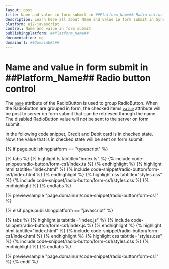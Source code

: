 ```yaml
---
layout: post
title: Name and value in form submit in ##Platform_Name## Radio button control | Syncfusion
description: Learn here all about Name and value in form submit in Syncfusion ##Platform_Name## Radio button control of Syncfusion Essential JS 2 and more.
platform: ej2-javascript
control: Name and value in form submit 
publishingplatform: ##Platform_Name##
documentation: ug
domainurl: ##DomainURL##
---
```


# Name and value in form submit in ##Platform_Name## Radio button control

The [`name`](../../api/radio-button#name) attribute of the RadioButton is used to group RadioButton. When the RadioButton are grouped in form, the checked items [`value`](../../api/radio-button#value) attribute will be post to server on form submit that can be retrieved through the name. The disabled RadioButton value will not be sent to the server on form submit.

In the following code snippet, Credit and Debit card is in checked state.
Now, the value that is in checked state will be sent on form submit.

{% if page.publishingplatform == "typescript" %}

 {% tabs %}
{% highlight ts tabtitle="index.ts" %}
{% include code-snippet/radio-button/form-cs1/index.ts %}
{% endhighlight %}
{% highlight html tabtitle="index.html" %}
{% include code-snippet/radio-button/form-cs1/index.html %}
{% endhighlight %}
{% highlight css tabtitle="styles.css" %}
{% include code-snippet/radio-button/form-cs1/styles.css %}
{% endhighlight %}
{% endtabs %}
        
{% previewsample "page.domainurl/code-snippet/radio-button/form-cs1" %}

{% elsif page.publishingplatform == "javascript" %}

{% tabs %}
{% highlight js tabtitle="index.js" %}
{% include code-snippet/radio-button/form-cs1/index.js %}
{% endhighlight %}
{% highlight html tabtitle="index.html" %}
{% include code-snippet/radio-button/form-cs1/index.html %}
{% endhighlight %}
{% highlight css tabtitle="styles.css" %}
{% include code-snippet/radio-button/form-cs1/styles.css %}
{% endhighlight %}
{% endtabs %}

{% previewsample "page.domainurl/code-snippet/radio-button/form-cs1" %}
{% endif %}